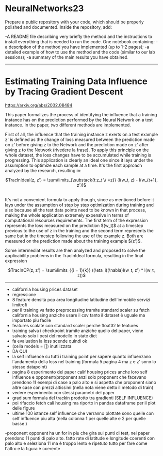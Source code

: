 # NeuralNetworks23

Prepare a public repository with your code, which should be properly polished and documented. 
Inside the repository, add:

-A README file describing very briefly the method and the instructions to install everything that is needed to run the code.
One notebook containing:
-a description of the method you have implemented (up to 1-2 pages);
-a detailed example of how to use the method and the code (similar to our lab sessions);
-a summary of the main results you have obtained.

-------------
# Estimating Training Data Influence by Tracing Gradient Descent 

https://arxiv.org/abs/2002.08484

This paper formalizes the process of identifying the influence that a training instance has on the prediction performed by the Neural Network on a test instance. In the paper, two different methods are implemented. 

First of all, the influence that the training instance z exerts on a test example z' is defined as the change of loss measured between the prediction made on z' before giving z to the Network and the prediction made on z' after giving z to the Network (rivedere la frase). To apply this principle on the whole dataset, the loss changes have to be accumulated while training is progressing. This application is clearly an ideal one since it lays under the assumption to optimize each sample at a time. It's the first approach analyzed by the research, resulting in: <br> 
<p align="center">
  $TracInIdeal(z, z') = \sum\limits_{\substack{t:z_t \\ =z}} (l(w_t, z) - l(w_{t+1}, z'))$ 
  </p> <br>
It's not a convenient formula to apply though, since as mentioned before it lays under the assumption of step by step optimization during training and also because all the test data points need to be known in that process, making the whole application extremely expensive in terms of computational resources requirements.
The first term of the expression represents the loss measured on the prediction $(w_t)$ at a timestep previous to the use of z in the training and the second term represents the same but in the timestep following the use of the example z. Both are measured on the prediction made about the training example $(z')$. <br> 

Some intermediat results are then analyzed and proposed to solve the applicability problems in the TracInIdeal formula, resulting in the final expression <br>
<p align = "center">
  $TracInCP(z, z') = \sum\limits_{{i = 1}{k}} ((\eta_i)(\nabla)l(w_t, z') * l(w_t, z))$ 

-------------

- california housing prices dataset
- regressione
- 8 feature densità pop area longitudine latitudine dell'immobile servizi limitrofi
- per il training va fatto preprocessing tramite standard scaler su fetch california housing anziche usare il csv tanto il dataset è uguale ma importato piu facile
- features scalate con standard scaler perchè float32 le features
- training salva i checkpoint tramite anziche quello del paper, viene salvato solo i pesi del modello in state dict 
- fa evaluation la loss scende quindi ok
- (cella models = []) inutilizzata
- DA QUI
- la self influence su tutti i training point per sapere quanto influenzano l'andamento della loss nel training (formula 5 pagina 4 ma z e z' sono lo stesso datapoint)
- pagina 8 esperimento del paper calif housing prices anche loro self influence e opponent/proponent anzi solo proponent che facevano prendono 11 esempi di case a palo alto e si aspetta che proponent siano altre case con prezzi altissimi (nella nota viene detto il metodo di train) 
- vedere esperimento con stessi parametri del paper
- grad sum formula del trackin prodotto tra gradienti (SELF INFLUENCE)
- poi rifaccio fetch cali housing ma riporto in pandas dataframe per il plot delle figure
- ultime 100 istanze self influence che verranno plottate sono quelle con self influence piu alta (nella colonna 1 per quelle alte e 2 per quelle basse )


-proponent opponent ha un for in piu che gira sui punti di test, nel paper prendono 11 punti di palo alto. fatto rate di latitude e longitude coerenti con palo alto e seleziona 11 ma è troppo lento e ripetuto tutto per fare come l'altro e la figura è coerente


